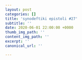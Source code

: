 ```yaml
---
layout: post
categories: []
title: 'synodeftiki epistoli #27'
subtitle: ''
date: 2020-06-01 22:00:00 +0000
thumb_img_path: ''
content_img_path: ''
excerpt: ''
canonical_url: ''

---
```

